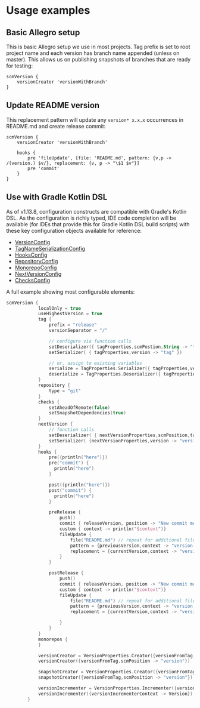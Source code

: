# Usage examples

## Basic Allegro setup

This is basic Allegro setup we use in most projects. Tag prefix is set to root project name
and each version has branch name appended (unless on master). This allows us on publishing snapshots
of branches that are ready for testing:

    scmVersion {
        versionCreator 'versionWithBranch'
    }


## Update README version

This replacement pattern will update any `version* x.x.x` occurrences in README.md and create release commit:

    scmVersion {
        versionCreator 'versionWithBranch'

        hooks {
            pre 'fileUpdate', [file: 'README.md', pattern: {v,p -> /(version.) $v/}, replacement: {v, p -> "\$1 $v"}]
            pre 'commit'
        }
    }

## Use with Gradle Kotlin DSL

As of v1.13.8, configuration constructs are compatible with Gradle's Kotlin DSL.  As the configuration is richly typed, IDE code completion will be available (for IDEs that provide this for Gradle Kotlin DSL build scripts)
with these key configuration objects available for reference:
* [VersionConfig](https://github.com/allegro/axion-release-plugin/blob/main/src/main/groovy/pl/allegro/tech/build/axion/release/domain/VersionConfig.groovy)
* [TagNameSerializationConfig](https://github.com/allegro/axion-release-plugin/blob/main/src/main/groovy/pl/allegro/tech/build/axion/release/domain/TagNameSerializationConfig.groovy)
* [HooksConfig](https://github.com/allegro/axion-release-plugin/blob/main/src/main/groovy/pl/allegro/tech/build/axion/release/domain/hooks/HooksConfig.groovy)
* [RepositoryConfig](https://github.com/allegro/axion-release-plugin/blob/main/src/main/groovy/pl/allegro/tech/build/axion/release/domain/RepositoryConfig.groovy)
* [MonorepoConfig](https://github.com/allegro/axion-release-plugin/blob/main/src/main/java/pl/allegro/tech/build/axion/release/domain/MonorepoConfig.java)
* [NextVersionConfig](https://github.com/allegro/axion-release-plugin/blob/main/src/main/java/pl/allegro/tech/build/axion/release/domain/NextVersionConfig.java)
* [ChecksConfig](https://github.com/allegro/axion-release-plugin/blob/main/src/main/java/pl/allegro/tech/build/axion/release/domain/ChecksConfig.java)

A full example showing most configurable elements:

```kotlin
scmVersion {
            localOnly = true
            useHighestVersion = true
            tag {
                prefix = "release"
                versionSeparator = "/"

                // configure via function calls
                setDeserializer({ tagProperties,scmPostion,String -> "tag" })
                setSerializer( { tagProperties,version -> "tag" })

                // or, assign to existing variables
                serialize = TagProperties.Serializer({ tagProperties,version -> "tag" })
                deserialize = TagProperties.Deserializer({ tagProperties,scmPostion,String -> "tag" })
            }
            repository {
                type = "git"
            }
            checks {
                setAheadOfRemote(false)
                setSnapshotDependencies(true)
            }
            nextVersion {
                // function calls
                setDeserializer( { nextVersionProperties,scmPosition,tag -> "version" })
                setSerializer( {nextVersionProperties,version -> "version"})
            }
            hooks {
                pre({println("here")})
                pre("commit") {
                  println("here")
                }

                post({println("here")})
                post("commit") {
                  println("here")
                }

                preRelease {
                    push()
                    commit { releaseVersion, position -> "New commit message for version $releaseVersion" }
                    custom { context -> println("$context")}
                    fileUpdate {
                        file("README.md") // repeat for additional files
                        pattern = {previousVersion,context -> "version: $previousVersion"}
                        replacement = {currentVersion,context -> "version: $currentVersion"}
                    }
                }

                postRelease {
                    push()
                    commit { releaseVersion, position -> "New commit message for version $releaseVersion" }
                    custom { context -> println("$context")}
                    fileUpdate {
                        file("README.md") // repeat for additional files
                        pattern = {previousVersion,context -> "version: $previousVersion"}
                        replacement = {currentVersion,context -> "version: $currentVersion"}

                    }
                }
            }
            monorepos {
            }

            versionCreator = VersionProperties.Creator({versionFromTag,scmPosition -> "version"})
            versionCreator({versionFromTag,scmPosition -> "version"})

            snapshotCreator = VersionProperties.Creator({versionFromTag,scmPosition -> "version"})
            snapshotCreator({versionFromTag,scmPosition -> "version"})

            versionIncrementer = VersionProperties.Incrementer({versionIncrementerContext -> Version})
            versionIncrementer({versionIncrementerContext -> Version})
        }

```
